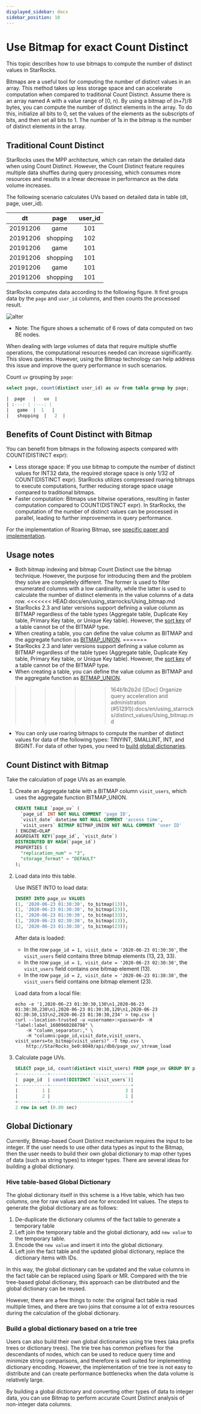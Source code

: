 ```yaml
---
displayed_sidebar: docs
sidebar_position: 10
---
```


# Use Bitmap for exact Count Distinct

This topic describes how to use bitmaps to compute the number of distinct values in StarRocks.

Bitmaps are a useful tool for computing the number of distinct values in an array. This method takes up less storage space and can accelerate computation when compared to traditional Count Distinct. Assume there is an array named A with a value range of [0, n). By using a bitmap of (n+7)/8 bytes, you can compute the number of distinct elements in the array. To do this, initialize all bits to 0, set the values of the elements as the subscripts of bits, and then set all bits to 1. The number of 1s in the bitmap is the number of distinct elements in the array.

## Traditional Count Distinct

StarRocks uses the MPP architecture, which can retain the detailed data when using Count Distinct. However, the Count Distinct feature requires multiple data shuffles during query processing, which consumes more resources and results in a linear decrease in performance as the data volume increases.

The following scenario calculates UVs based on detailed data in table (dt, page, user_id).

|  dt   |   page  | user_id |
| :---: | :---: | :---:|
|   20191206  |   game  | 101 |
|   20191206  |   shopping  | 102 |
|   20191206  |   game  | 101 |
|   20191206  |   shopping  | 101 |
|   20191206  |   game  | 101 |
|   20191206  |   shopping  | 101 |

StarRocks computes data according to the following figure. It first groups data by the `page` and `user_id` columns, and then counts the processed result.

![alter](../../_assets/6.1.2-2.png)

* Note: The figure shows a schematic of 6 rows of data computed on two BE nodes.

When dealing with large volumes of data that require multiple shuffle operations, the computational resources needed can increase significantly. This slows queries. However, using the Bitmap technology can help address this issue and improve the query performance in such scenarios.

Count `uv` grouping by `page`:

```sql
select page, count(distinct user_id) as uv from table group by page;

|  page   |   uv  |
| :---: | :---: |
|   game  |  1   |
|   shopping  |   2  |
```

## Benefits of Count Distinct with Bitmap

You can benefit from bitmaps in the following aspects compared with COUNT(DISTINCT expr):

* Less storage space: If you use bitmap to compute the number of distinct values for INT32 data, the required storage space is only 1/32 of COUNT(DISTINCT expr). StarRocks utilizes compressed roaring bitmaps to execute computations, further reducing storage space usage compared to traditional bitmaps.
* Faster computation: Bitmaps use bitwise operations, resulting in faster computation compared to COUNT(DISTINCT expr). In StarRocks, the computation of the number of distinct values can be processed in parallel, leading to further improvements in query performance.

For the implementation of Roaring Bitmap, see [specific paper and implementation](https://github.com/RoaringBitmap/RoaringBitmap).

## Usage notes

* Both bitmap indexing and bitmap Count Distinct use the bitmap technique. However, the purpose for introducing them and the problem they solve are completely different. The former is used to filter enumerated columns with a low cardinality, while the latter is used to calculate the number of distinct elements in the value columns of a data row.
<<<<<<< HEAD:docs/en/using_starrocks/Using_bitmap.md
* StarRocks 2.3 and later versions support defining a value column as BITMAP regardless of the table types (Aggregate table, Duplicate Key table, Primary Key table, or Unique Key table). However, the [sort key](../table_design/Sort_key.md) of a table cannot be of the BITMAP type.
* When creating a table, you can define the value column as BITMAP and the aggregate function as [BITMAP_UNION](../sql-reference/sql-functions/bitmap-functions/bitmap_union.md).
=======
* StarRocks 2.3 and later versions support defining a value column as BITMAP regardless of the table types (Aggregate table, Duplicate Key table, Primary Key table, or Unique Key table). However, the [sort key](../../table_design/indexes/Prefix_index_sort_key.md) of a table cannot be of the BITMAP type.
* When creating a table, you can define the value column as BITMAP and the aggregate function as [BITMAP_UNION](../../sql-reference/sql-functions/bitmap-functions/bitmap_union.md).
>>>>>>> 164b1b2b2d ([Doc] Organize query acceleration and administration (#51291)):docs/en/using_starrocks/distinct_values/Using_bitmap.md
* You can only use roaring bitmaps to compute the number of distinct values for data of the following types: TINYINT, SMALLINT, INT, and BIGINT. For data of other types, you need to [build global dictionaries](#global-dictionary).

## Count Distinct with Bitmap

Take the calculation of page UVs as an example.

1. Create an Aggregate table with a BITMAP column `visit_users`, which uses the aggregate function BITMAP_UNION.

    ```sql
    CREATE TABLE `page_uv` (
      `page_id` INT NOT NULL COMMENT 'page ID',
      `visit_date` datetime NOT NULL COMMENT 'access time',
      `visit_users` BITMAP BITMAP_UNION NOT NULL COMMENT 'user ID'
    ) ENGINE=OLAP
    AGGREGATE KEY(`page_id`, `visit_date`)
    DISTRIBUTED BY HASH(`page_id`)
    PROPERTIES (
      "replication_num" = "3",
      "storage_format" = "DEFAULT"
    );
    ```

2. Load data into this table.

    Use INSET INTO to load data:

    ```sql
    INSERT INTO page_uv VALUES
    (1, '2020-06-23 01:30:30', to_bitmap(13)),
    (1, '2020-06-23 01:30:30', to_bitmap(23)),
    (1, '2020-06-23 01:30:30', to_bitmap(33)),
    (1, '2020-06-23 02:30:30', to_bitmap(13)),
    (2, '2020-06-23 01:30:30', to_bitmap(23));
    ```

    After data is loaded:

    * In the row `page_id = 1, visit_date = '2020-06-23 01:30:30'`, the `visit_users` field contains three bitmap elements (13, 23, 33).
    * In the row `page_id = 1, visit_date = '2020-06-23 02:30:30'`, the `visit_users` field contains one bitmap element (13).
    * In the row `page_id = 2, visit_date = '2020-06-23 01:30:30'`, the `visit_users` field contains one bitmap element (23).

   Load data from a local file:

    ```shell
    echo -e '1,2020-06-23 01:30:30,130\n1,2020-06-23 01:30:30,230\n1,2020-06-23 01:30:30,120\n1,2020-06-23 02:30:30,133\n2,2020-06-23 01:30:30,234' > tmp.csv | 
    curl --location-trusted -u <username>:<password> -H "label:label_1600960288798" \
        -H "column_separator:," \
        -H "columns:page_id,visit_date,visit_users, visit_users=to_bitmap(visit_users)" -T tmp.csv \
        http://StarRocks_be0:8040/api/db0/page_uv/_stream_load
    ```

3. Calculate page UVs.

    ```sql
    SELECT page_id, count(distinct visit_users) FROM page_uv GROUP BY page_id;
    +-----------+------------------------------+
    |  page_id  | count(DISTINCT `visit_users`)|
    +-----------+------------------------------+
    |         1 |                            3 |
    |         2 |                            1 |
    +-----------+------------------------------+
    2 row in set (0.00 sec)
    ```

## Global Dictionary

Currently, Bitmap-based Count Distinct mechanism requires the input to be integer. If the user needs to use other data types as input to the Bitmap, then the user needs to build their own global dictionary to map other types of data (such as string types) to integer types. There are several ideas for building a global dictionary.

### Hive table-based Global Dictionary

The global dictionary itself in this scheme is a Hive table, which has two columns, one for raw values and one for encoded Int values. The steps to generate the global dictionary are as follows:

1. De-duplicate the dictionary columns of the fact table to generate a temporary table
2. Left join the temporary table and the global dictionary, add `new value` to the temporary table.
3. Encode the `new value` and insert it into the global dictionary.
4. Left join the fact table and the updated global dictionary, replace the dictionary items with IDs.

In this way, the global dictionary can be updated and the value columns in the fact table can be replaced using Spark or MR. Compared with the trie tree-based global dictionary, this approach can be distributed and the global dictionary can be reused.

However, there are a few things to note: the original fact table is read multiple times, and there are two joins that consume a lot of extra resources during the calculation of the global dictionary.

### Build a global dictionary based on a trie tree

Users can also build their own global dictionaries using trie trees (aka prefix trees or dictionary trees). The trie tree has common prefixes for the descendants of nodes, which can be used to reduce query time and minimize string comparisons, and therefore is well suited for implementing dictionary encoding. However, the implementation of trie tree is not easy to distribute and can create performance bottlenecks when the data volume is relatively large.

By building a global dictionary and converting other types of data to integer data, you can use Bitmap to perform accurate Count Distinct analysis of non-integer data columns.

